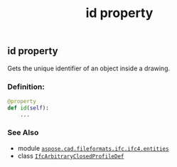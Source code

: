 ﻿---
title: id property
second_title: Aspose.CAD for Python via .NET API References
description: 
type: docs
weight: 50
url: /python-net/aspose.cad.fileformats.ifc.ifc4.entities/ifcarbitraryclosedprofiledef/id/
is_root: false
---

## id property


Gets the unique identifier of an object inside a drawing.
### Definition:
```python
@property
def id(self):
    ...
```

### See Also
* module [`aspose.cad.fileformats.ifc.ifc4.entities`](../../)
* class [`IfcArbitraryClosedProfileDef`](/cad/python-net/aspose.cad.fileformats.ifc.ifc4.entities/ifcarbitraryclosedprofiledef)
